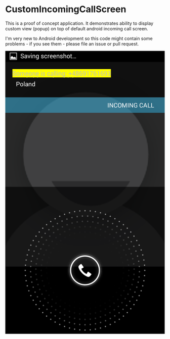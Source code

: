 CustomIncomingCallScreen
========================

This is a proof of concept application. It demonstrates ability to display custom view (popup) on top of default android incoming call screen.

I'm very new to Android development so this code might contain some problems - if you see them - please file an issue or pull request.

![Screenshot on Samsung Galaxy S3 running Android 4.3.1](/screenshot.png)
